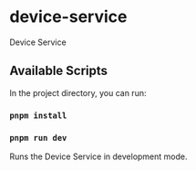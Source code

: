# device-service

Device Service

## Available Scripts

In the project directory, you can run:

### `pnpm install`

### `pnpm run dev`

Runs the Device Service in development mode.
